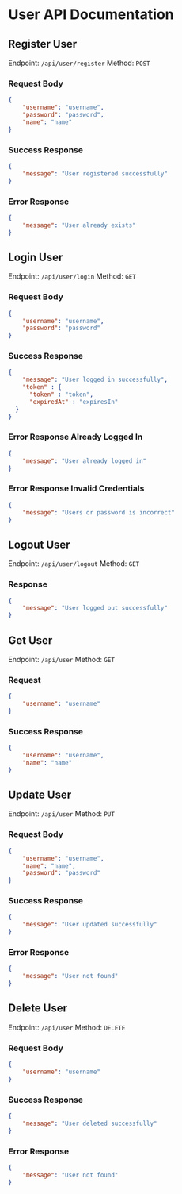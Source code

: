 # User API Documentation

## Register User

Endpoint: `/api/user/register`
Method: `POST`
### Request Body
```json
{
    "username": "username",
    "password": "password",
    "name": "name"
}
```

### Success Response
```json
{
    "message": "User registered successfully"
}
```
### Error Response
```json
{
    "message": "User already exists"
}
```


## Login User
Endpoint: `/api/user/login`
Method: `GET`

### Request Body
```json
{
    "username": "username",
    "password": "password"
}
```

### Success Response
```json
{
    "message": "User logged in successfully",
    "token" : {
      "token" : "token",
      "expiredAt" : "expiresIn"
  }
}
```

### Error Response Already Logged In
```json
{
    "message": "User already logged in"
}
```

### Error Response Invalid Credentials
```json
{
    "message": "Users or password is incorrect"
}
```

## Logout User
Endpoint: `/api/user/logout`
Method: `GET`

### Response
```json
{
    "message": "User logged out successfully"
}
```

## Get User

Endpoint: `/api/user`
Method: `GET`

### Request
```json
{
    "username": "username"
}
```

### Success Response
```json
{
    "username": "username",
    "name": "name"
}
```


## Update User
Endpoint: `/api/user`
Method: `PUT`

### Request Body
```json
{
    "username": "username",
    "name": "name",
    "password": "password"
}
```

### Success Response
```json
{
    "message": "User updated successfully"
}
```

### Error Response
```json
{
    "message": "User not found"
}
```

## Delete User
Endpoint: `/api/user`
Method: `DELETE`

### Request Body
```json
{
    "username": "username"
}
```

### Success Response
```json
{
    "message": "User deleted successfully"
}
```
### Error Response
```json
{
    "message": "User not found"
}
```